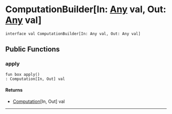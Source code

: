 # ComputationBuilder\[In: [Any](builtin-Any) val, Out: [Any](builtin-Any) val\]

```pony
interface val ComputationBuilder[In: Any val, Out: Any val]
```

## Public Functions

### apply

```pony
fun box apply()
: Computation[In, Out] val
```

#### Returns

* [Computation](wallaroo-core-topology-Computation)\[In, Out\] val

---

